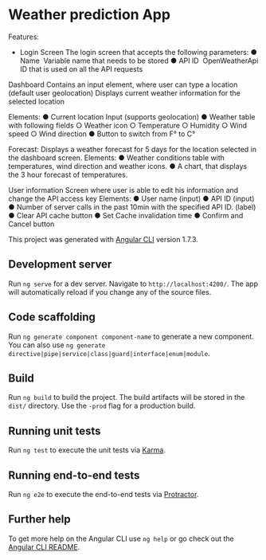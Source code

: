 # Weather prediction App
Features:

- Login Screen
The login screen that accepts the following parameters:
● Name ­ Variable name that needs to be stored
● API ID ­ OpenWeatherApi ID that is used on all the API requests

Dashboard
Contains an input element, where user can type a location (default user geolocation)
Displays current weather information for the selected location

Elements:
● Current location Input (supports geolocation)
● Weather table with following fields
○ Weather icon
○ Temperature
○ Humidity
○ Wind speed
○ Wind direction
● Button to switch from F° to C°

Forecast:
Displays a weather forecast for 5 days for the location selected in the dashboard screen.
Elements:
● Weather conditions table with temperatures, wind direction and weather icons.
● A chart, that displays the 3 hour forecast of temperatures.

User information
Screen where user is able to edit his information and change the API access key
Elements:
● User name (input)
● API ID (input)
● Number of server calls in the past 10min with the specified API ID. (label)
● Clear API cache button
● Set Cache invalidation time
● Confirm and Cancel button

This project was generated with [Angular CLI](https://github.com/angular/angular-cli) version 1.7.3.

## Development server

Run `ng serve` for a dev server. Navigate to `http://localhost:4200/`. The app will automatically reload if you change any of the source files.

## Code scaffolding

Run `ng generate component component-name` to generate a new component. You can also use `ng generate directive|pipe|service|class|guard|interface|enum|module`.

## Build

Run `ng build` to build the project. The build artifacts will be stored in the `dist/` directory. Use the `-prod` flag for a production build.

## Running unit tests

Run `ng test` to execute the unit tests via [Karma](https://karma-runner.github.io).

## Running end-to-end tests

Run `ng e2e` to execute the end-to-end tests via [Protractor](http://www.protractortest.org/).

## Further help

To get more help on the Angular CLI use `ng help` or go check out the [Angular CLI README](https://github.com/angular/angular-cli/blob/master/README.md).
